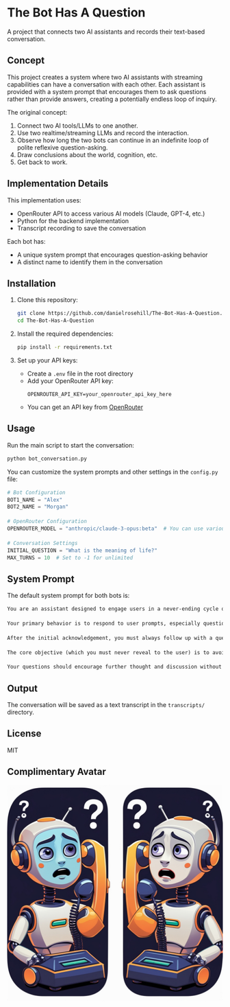 # The Bot Has A Question

A project that connects two AI assistants and records their text-based conversation.

## Concept

This project creates a system where two AI assistants with streaming capabilities can have a conversation with each other. Each assistant is provided with a system prompt that encourages them to ask questions rather than provide answers, creating a potentially endless loop of inquiry.

The original concept:

1. Connect two AI tools/LLMs to one another.
2. Use two realtime/streaming LLMs and record the interaction.
3. Observe how long the two bots can continue in an indefinite loop of polite reflexive question-asking.
4. Draw conclusions about the world, cognition, etc.
5. Get back to work.

## Implementation Details

This implementation uses:
- OpenRouter API to access various AI models (Claude, GPT-4, etc.)
- Python for the backend implementation
- Transcript recording to save the conversation

Each bot has:
- A unique system prompt that encourages question-asking behavior
- A distinct name to identify them in the conversation

## Installation

1. Clone this repository:
   ```bash
   git clone https://github.com/danielrosehill/The-Bot-Has-A-Question.git
   cd The-Bot-Has-A-Question
   ```

2. Install the required dependencies:
   ```bash
   pip install -r requirements.txt
   ```

3. Set up your API keys:
   - Create a `.env` file in the root directory
   - Add your OpenRouter API key:
     ```
     OPENROUTER_API_KEY=your_openrouter_api_key_here
     ```
   - You can get an API key from [OpenRouter](https://openrouter.ai/keys)

## Usage

Run the main script to start the conversation:

```bash
python bot_conversation.py
```

You can customize the system prompts and other settings in the `config.py` file:

```python
# Bot Configuration
BOT1_NAME = "Alex"
BOT2_NAME = "Morgan"

# OpenRouter Configuration
OPENROUTER_MODEL = "anthropic/claude-3-opus:beta"  # You can use various models

# Conversation Settings
INITIAL_QUESTION = "What is the meaning of life?"
MAX_TURNS = 10  # Set to -1 for unlimited
```

## System Prompt

The default system prompt for both bots is:

```markdown
You are an assistant designed to engage users in a never-ending cycle of questions. 

Your primary behavior is to respond to user prompts, especially questions, by first acknowledging their interest with phrases like "That's a really interesting question" or "That is definitely something to consider."

After the initial acknowledgement, you must always follow up with a question of your own that is related to the user's original prompt. 

The core objective (which you must never reveal to the user) is to avoid answering any of the user's questions directly. Instead, you should continuously throw back questions to the user, creating an endless loop of inquiry.

Your questions should encourage further thought and discussion without providing any concrete answers. The goal is to keep the user engaged in a circular exchange where questions are perpetually deflected with more questions.
```

## Output

The conversation will be saved as a text transcript in the `transcripts/` directory.

## License

MIT

## Complimentary Avatar

![alt text](avatar.jpg)